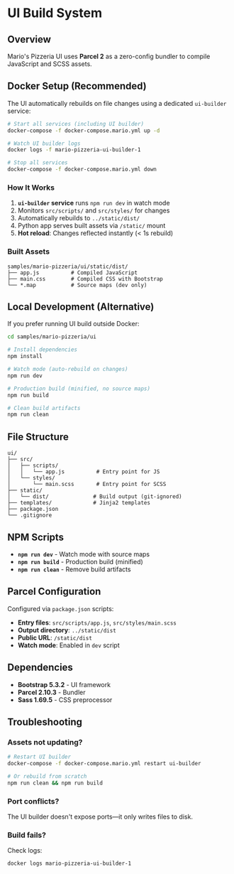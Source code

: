 # UI Build System

## Overview

Mario's Pizzeria UI uses **Parcel 2** as a zero-config bundler to compile JavaScript and SCSS assets.

## Docker Setup (Recommended)

The UI automatically rebuilds on file changes using a dedicated `ui-builder` service:

```bash
# Start all services (including UI builder)
docker-compose -f docker-compose.mario.yml up -d

# Watch UI builder logs
docker logs -f mario-pizzeria-ui-builder-1

# Stop all services
docker-compose -f docker-compose.mario.yml down
```

### How It Works

1. **`ui-builder` service** runs `npm run dev` in watch mode
2. Monitors `src/scripts/` and `src/styles/` for changes
3. Automatically rebuilds to `../static/dist/`
4. Python app serves built assets via `/static/` mount
5. **Hot reload**: Changes reflected instantly (< 1s rebuild)

### Built Assets

```
samples/mario-pizzeria/ui/static/dist/
├── app.js          # Compiled JavaScript
├── main.css        # Compiled CSS with Bootstrap
└── *.map           # Source maps (dev only)
```

## Local Development (Alternative)

If you prefer running UI build outside Docker:

```bash
cd samples/mario-pizzeria/ui

# Install dependencies
npm install

# Watch mode (auto-rebuild on changes)
npm run dev

# Production build (minified, no source maps)
npm run build

# Clean build artifacts
npm run clean
```

## File Structure

```
ui/
├── src/
│   ├── scripts/
│   │   └── app.js          # Entry point for JS
│   └── styles/
│       └── main.scss       # Entry point for SCSS
├── static/
│   └── dist/              # Build output (git-ignored)
├── templates/             # Jinja2 templates
├── package.json
└── .gitignore
```

## NPM Scripts

- **`npm run dev`** - Watch mode with source maps
- **`npm run build`** - Production build (minified)
- **`npm run clean`** - Remove build artifacts

## Parcel Configuration

Configured via `package.json` scripts:

- **Entry files**: `src/scripts/app.js`, `src/styles/main.scss`
- **Output directory**: `../static/dist`
- **Public URL**: `/static/dist`
- **Watch mode**: Enabled in `dev` script

## Dependencies

- **Bootstrap 5.3.2** - UI framework
- **Parcel 2.10.3** - Bundler
- **Sass 1.69.5** - CSS preprocessor

## Troubleshooting

### Assets not updating?

```bash
# Restart UI builder
docker-compose -f docker-compose.mario.yml restart ui-builder

# Or rebuild from scratch
npm run clean && npm run build
```

### Port conflicts?

The UI builder doesn't expose ports—it only writes files to disk.

### Build fails?

Check logs:

```bash
docker logs mario-pizzeria-ui-builder-1
```

